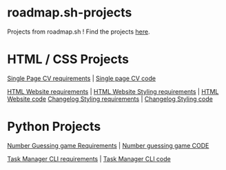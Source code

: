 # roadmap.sh-projects
Projects from roadmap.sh !
Find the projects [here](https://roadmap.sh/projects/).

# HTML / CSS Projects
[Single Page CV requirements](https://roadmap.sh/projects/single-page-cv) |
[Single page CV code](https://github.com/Fergaku/roadmap.sh-projects/blob/main/cv_proyecto.html)

[HTML Website requirements](https://roadmap.sh/projects/basic-html-website) | [HTML Website Styling requirements](https://roadmap.sh/projects/portfolio-website) | [HTML Website code](https://github.com/Fergaku/roadmap.sh-projects/tree/main/website_1)
[Changelog Styling requirements](https://roadmap.sh/projects/changelog-component) | [Changelog Styling code]()
# Python Projects
[Number Guessing game Requirements](https://roadmap.sh/projects/number-guessing-game) |
[Number guessing game CODE](https://github.com/Fergaku/roadmap.sh-projects/blob/main/cv_proyecto.html)

[Task Manager CLI requirements](https://roadmap.sh/projects/task-tracker) |
[Task Manager CLI code](https://github.com/Fergaku/roadmap.sh-projects/blob/main/task_manager.py)
